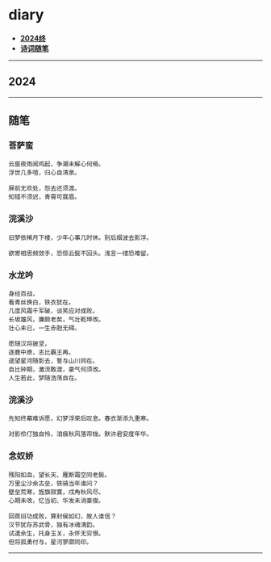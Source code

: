 # diary

- [**2024终**](#2024)
- [**诗词随笔**](#随笔)

---
## 2024

---

## 随笔

### 菩萨蛮
```
云窗夜雨闻鸡起，争潮未解心何倚。  
浮世几多喧，归心自清泉。  

屏前无欢处，怨去还须渡。  
知错不须迟，青霄可展眉。
```
### 浣溪沙
```
旧梦依稀月下楼，少年心事几时休。别后烟波去影浮。  

欲寄相思频敛手，恐惊云鬓不回头。浅言一缕恐难留。
```
### 水龙吟
```
身经百战，
看青丝换白，铁衣犹在。
几度风霜千军破，谈笑应对成败。
长坂雄风，廉颇老矣，气壮乾坤改。
壮心未已，一生赤胆无碍。

愿随汉将披坚，
逐鹿中原，志比霸王再。
遥望星河随影去，誓与山川同在。
自比钟期，激流敢渡，豪气何须改。
人生若此，梦随浩荡自在。
```
### 浣溪沙
```
先知终幕难诉愿，幻梦浮荣后叹息。春衣渐添九重寒。

对影伶仃独自怜，泪痕秋风落帘栊。默许君安度年华。
```
### 念奴娇
```
残阳如血，望长天、雁断霜空同老鬓。
万里尘沙余古垒，铁骑当年谁问？
壁垒荒寒，旌旗寂寞，戍角秋风尽。
心期未改，忆当初、华发未消豪俊。

回首旧功成败，算封侯如幻，故人谁信？
汉节犹存苏武骨，独有冰魂清韵。
试遣余生，托身玉关，永怀无穷恨。
但将孤勇付与，星河寥廓同印。
```
---

